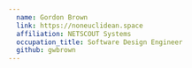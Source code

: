 ```yaml
---
  name: Gordon Brown
  link: https://noneuclidean.space
  affiliation: NETSCOUT Systems
  occupation_title: Software Design Engineer
  github: gwbrown
---
```

